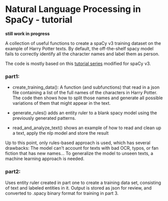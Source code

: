 # Natural Language Processing in SpaCy - tutorial

**still work in progress**

A collection of useful functions to create a spaCy v3 training dataset on the example of Harry Potter texts.
By default, the off-the-shelf spacy model fails to correctly identify all the character names and label them as person.

The code is mostly based on this [tutorial series](https://www.youtube.com/playlist?list=PL2VXyKi-KpYvuOdPwXR-FZfmZ0hjoNSUo) modified for spaCy v3.

### part1:

- create_training_data():
  A function (and subfunctions) that read in a json file containing a list of the full names of the characters in Harry Potter.
  The code then shows how to split those names and generate all possible variations of them that might appear in the text.

- generate_rules() adds an entity ruler to a blank spacy model using the previously generated patterns.
- read_and_analyze_text() shows an example of how to read and clean up a text, apply the nlp model and store the result

Up to this point, only rules-based approach is used, which has several drawbacks:
The model can't account for texts with bad OCR, typos, or fan fiction that has new names...
To generalize the model to unseen texts, a machine learning approach is needed.

### part2:

Uses entity ruler created in part one to create a training data set, consisting of text and labeled entities in it.
Output is stored as json for review, and converted to .spacy binary format for training in part 3.
